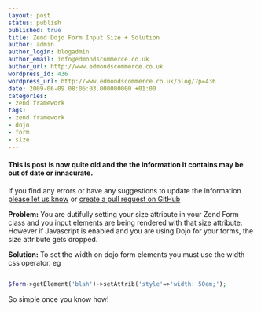 ```yaml
---
layout: post
status: publish
published: true
title: Zend Dojo Form Input Size + Solution
author: admin
author_login: blogadmin
author_email: info@edmondscommerce.co.uk
author_url: http://www.edmondscommerce.co.uk
wordpress_id: 436
wordpress_url: http://www.edmondscommerce.co.uk/blog/?p=436
date: 2009-06-09 08:06:03.000000000 +01:00
categories:
- zend framework
tags:
- zend framework
- dojo
- form
- size
---
```

<div class="oldpost"><h4>This is post is now quite old and the the information it contains may be out of date or innacurate.</h4>
<p>
If you find any errors or have any suggestions to update the information <a href="http://edmondscommerce.github.io/contact-us/index.html">please let us know</a>
or <a href="https://github.com/edmondscommerce/edmondscommerce.github.io">create a pull request on GitHub</a>
</p>
</div>
<b>Problem:</b>
You are dutifully setting your size attribute in your Zend Form class and you input elements are being rendered with that size attribute. However if Javascript is enabled and you are using Dojo for your forms, the size attribute gets dropped. 

<b>Solution:</b>
To set the width on dojo form elements you must use the width css operator. eg
```php

$form->getElement('blah')->setAttrib('style'=>'width: 50em;');

```

So simple once you know how!
 
